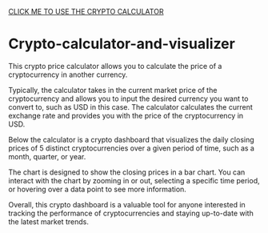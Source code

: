 [CLICK ME TO USE THE CRYPTO CALCULATOR](https://vicolas-crypto-calculator-and-visualizer-crypto-v7wr57.streamlit.app/"View")
# Crypto-calculator-and-visualizer

This crypto price calculator allows you to calculate the price of a cryptocurrency in another currency. 

Typically, the calculator takes in the current market price of the cryptocurrency and allows you to input the desired currency you want to convert to, such as USD in this case. The calculator calculates the current exchange rate and provides you with the price of the cryptocurrency in USD.

Below the calculator is a crypto dashboard that visualizes the daily closing prices of 5 distinct cryptocurrencies over a given period of time, such as a month, quarter, or year. 

The chart is designed to show the closing prices in a bar chart. You can interact with the chart by zooming in or out, selecting a specific time period, or hovering over a data point to see more information.

Overall, this crypto dashboard is a valuable tool for anyone interested in tracking the performance of cryptocurrencies and staying up-to-date with the latest market trends.

